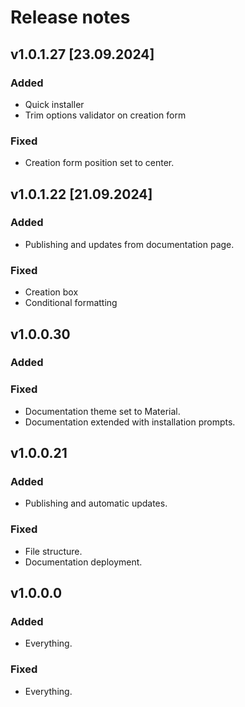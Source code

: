 # Release notes

## v1.0.1.27 [23.09.2024]

### Added
- Quick installer
- Trim options validator on creation form

### Fixed

- Creation form position set to center.

## v1.0.1.22 [21.09.2024]

### Added
- Publishing and updates from documentation page.

### Fixed

- Creation box
- Conditional formatting

## v1.0.0.30

### Added

### Fixed

- Documentation theme set to Material.
- Documentation extended with installation prompts.

## v1.0.0.21

### Added

- Publishing and automatic updates.

### Fixed

- File structure.
- Documentation deployment.

## v1.0.0.0

### Added

- Everything.

### Fixed

- Everything.